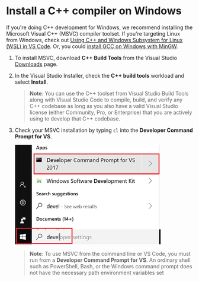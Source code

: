 # Install a C++ compiler on Windows

If you're doing C++ development for Windows, we recommend installing the Microsoft Visual C++ (MSVC) compiler toolset. If you're targeting Linux from Windows, check out [Using C++ and Windows Subsystem for Linux (WSL) in VS Code](https://code.visualstudio.com/docs/cpp/config-wsl). Or, you could [install GCC on Windows with MinGW](https://code.visualstudio.com/docs/cpp/config-mingw).



1. To install MSVC, download **C++ Build Tools** from the Visual Studio [Downloads](https://visualstudio.microsoft.com/downloads#other) page. 

2. In the Visual Studio Installer, check the **C++ build tools** workload and select **Install**.

   >**Note**: You can use the C++ toolset from Visual Studio Build Tools along with Visual Studio Code to compile, build, and verify any C++ codebase as long as you also have a valid Visual Studio license (either Community, Pro, or Enterprise) that you are actively using to develop that C++ codebase.

3. Check your MSVC installation by typing `cl` into the **Developer Command Prompt for VS**. 

   ![Developer Command Prompt](developer-cmd-prompt-menu.png)


   >**Note**: To use MSVC from the command line or VS Code, you must run from a **Developer Command Prompt for VS**. An ordinary shell such as PowerShell, Bash, or the Windows command prompt does not have the necessary path environment variables set


